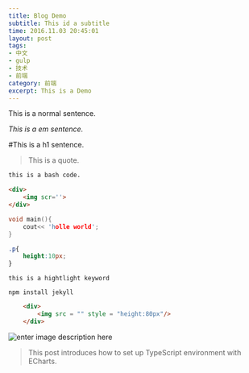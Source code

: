 ```yaml
---
title: Blog Demo
subtitle: This id a subtitle
time: 2016.11.03 20:45:01
layout: post
tags:
- 中文
- gulp
- 技术
- 前端
category: 前端
excerpt: This is a Demo
---
```


This is a normal sentence.

*This is a em sentence.*

#This is a h1 sentence.

> This is a quote.

```bash
this is a bash code.
```
```html
<div>
	<img scr=''>
</div>
```
```c++
void main(){
	cout<< 'holle world';
}
```
```css
.p{
	height:10px;
}
```
`this is a hightlight keyword`

    npm install jekyll

 
```html
    <div>
	    <img src = "" style = "height:80px"/>
    </div>
   ```

   



![enter image description here](http://120.27.93.212:8080/pic-server//upload/2/2/timeago3723c8465-3443-4b30-a67b-d1963bdfc2d9.png)
> This post introduces how to set up TypeScript environment with ECharts.

